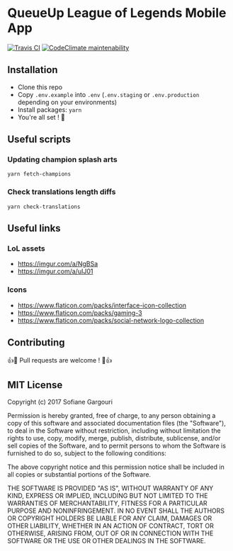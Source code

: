 # QueueUp League of Legends Mobile App

[![Travis CI](https://img.shields.io/travis/queue-up/league-mobile.svg?style=flat-square)](https://travis-ci.org/queue-up/league-mobile) [![CodeClimate maintenability](https://img.shields.io/codeclimate/maintainability/queue-up/league-mobile.svg?style=flat-square)](https://codeclimate.com/github/queue-up/league-mobile)

## Installation

- Clone this repo
- Copy `.env.example` into `.env` (`.env.staging` or `.env.production` depending on your environments)
- Install packages: `yarn`
- You're all set ! :tada:

## Useful scripts

### Updating champion splash arts

`yarn fetch-champions`

### Check translations length diffs

`yarn check-translations`

## Useful links

### LoL assets

- https://imgur.com/a/NgBSa
- https://imgur.com/a/uIJ01

### Icons

- https://www.flaticon.com/packs/interface-icon-collection
- https://www.flaticon.com/packs/gaming-3
- https://www.flaticon.com/packs/social-network-logo-collection

## Contributing

:+1::tada: Pull requests are welcome ! :tada::+1:

## MIT License

Copyright (c) 2017 Sofiane Gargouri

Permission is hereby granted, free of charge, to any person obtaining a copy
of this software and associated documentation files (the "Software"), to deal
in the Software without restriction, including without limitation the rights
to use, copy, modify, merge, publish, distribute, sublicense, and/or sell
copies of the Software, and to permit persons to whom the Software is
furnished to do so, subject to the following conditions:

The above copyright notice and this permission notice shall be included in all
copies or substantial portions of the Software.

THE SOFTWARE IS PROVIDED "AS IS", WITHOUT WARRANTY OF ANY KIND, EXPRESS OR
IMPLIED, INCLUDING BUT NOT LIMITED TO THE WARRANTIES OF MERCHANTABILITY,
FITNESS FOR A PARTICULAR PURPOSE AND NONINFRINGEMENT. IN NO EVENT SHALL THE
AUTHORS OR COPYRIGHT HOLDERS BE LIABLE FOR ANY CLAIM, DAMAGES OR OTHER
LIABILITY, WHETHER IN AN ACTION OF CONTRACT, TORT OR OTHERWISE, ARISING FROM,
OUT OF OR IN CONNECTION WITH THE SOFTWARE OR THE USE OR OTHER DEALINGS IN THE
SOFTWARE.
